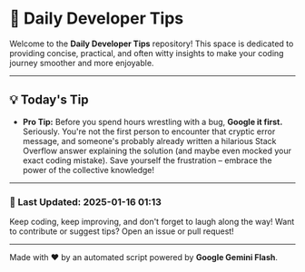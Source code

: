 
# 🌟 Daily Developer Tips

Welcome to the **Daily Developer Tips** repository! This space is dedicated to providing concise, practical, and often witty insights to make your coding journey smoother and more enjoyable.

---

## 💡 Today's Tip

- **Pro Tip:**  Before you spend hours wrestling with a bug,  **Google it first.**  Seriously.  You're not the first person to encounter that cryptic error message, and someone's probably already written a hilarious Stack Overflow answer explaining the solution (and maybe even mocked your exact coding mistake). Save yourself the frustration – embrace the power of the collective knowledge!

---

### 📅 Last Updated: 2025-01-16 01:13

Keep coding, keep improving, and don't forget to laugh along the way! Want to contribute or suggest tips? Open an issue or pull request!

---

Made with ❤️ by an automated script powered by **Google Gemini Flash**.
